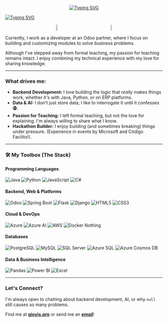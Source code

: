 <div align="center">

[![Typing SVG](https://readme-typing-svg.demolab.com?font=Google+Sans+Code&weight=500&size=30&duration=3000&pause=1000&color=7AA2F7&center=true&vCenter=true&multiline=true&width=200&height=65&lines=Gi0yis...%F0%9F%98%9C)](https://git.io/typing-svg)

</div>

[![Typing SVG](https://readme-typing-svg.demolab.com?font=Google+Sans+Code&size=30&duration=1000&pause=1000&color=00FF00&vCenter=true&multiline=true&repeat=false&width=825&height=250&lines=gi0yis%40github%3Aprofile%24+Welcome+to+my+profile!;%3E+Loading+information...;%3E+Developer+%7C+Educator+%7C+AI+Enthusiast;%3E+Hi%2C+I'm+Giovanni.+Explore+my+projects!;%3E+Scroll+down+to+learn+more+about+me+%E2%AC%87%EF%B8%8F;gi0yis%40github%3Aprofile%24)](https://git.io/typing-svg)

<div align="center" style="
    display: flex;
    flex-direction: row;
    align-items: flex-end;
    justify-content: space-evenly;"
>
  <a href="https://github.com/anuraghazra/github-readme-stats">
    <img width="49.5%" src="https://github-readme-stats.vercel.app/api?username=gi0yis&show_icons=true&theme=tokyonight" />
  </a>
  <a href="https://github.com/anuraghazra/github-readme-stats">
    <img width="29.5%" src="https://github-readme-stats.vercel.app/api/top-langs/?username=gi0yis&layout=compact&theme=tokyonight" />
  </a>
</div>

Currently, I work as a developer at an Odoo partner, where I focus on building and customizing modules to solve business problems.

Although I've stepped away from formal teaching, my passion for teaching remains intact. I enjoy combining my technical experience with my love for sharing knowledge.

---

### What drives me:

* **Backend Development:** I love building the logic that *really* makes things work, whether it's with Java, Python, or on ERP platforms.
* **Data & AI:** I don't just store data; I like to interrogate it until it confesses 🕵.
* **Passion for Teaching:** I left formal teaching, but not the love for explaining. I'm always willing to share what I know.
* **Hackathon Builder:** I enjoy building (and sometimes breaking) things under pressure. (Experience in events by Microsoft and Código Facilito!).

---

### 🛠️ My Toolbox (The Stack)

#### Programming Languages
![Java](https://img.shields.io/badge/Java-Advanced-222?style=flat-square&logo=openjdk&logoColor=white)
![Python](https://img.shields.io/badge/Python-Intermediate-222?style=flat-square&logo=python&logoColor=white)
![JavaScript](https://img.shields.io/badge/JavaScript-Intermediate-222?style=flat-square&logo=javascript&logoColor=white)
![C#](https://img.shields.io/badge/C%23-Basic-222?style=flat-square&logo=c-sharp&logoColor=white)

#### Backend, Web & Platforms
![Odoo](https://img.shields.io/badge/Odoo-222?style=flat-square&logo=odoo&logoColor=white)
![Spring Boot](https://img.shields.io/badge/Spring_Boot-222?style=flat-square&logo=spring-boot&logoColor=white)
![Flask](https://img.shields.io/badge/Flask-222?style=flat-square&logo=flask&logoColor=white)
![Django](https://img.shields.io/badge/Django-222?style=flat-square&logo=django&logoColor=white)
![HTML5](https://img.shields.io/badge/HTML5-222?style=flat-square&logo=html5&logoColor=white)
![CSS3](https://img.shields.io/badge/CSS3-222?style=flat-square&logo=css3&logoColor=white)

#### Cloud & DevOps
![Azure](https://img.shields.io/badge/Azure-222?style=flat-square&logo=microsoft-azure&logoColor=white)
![Azure AI](https://img.shields.io/badge/Azure_AI_Services-222?style=flat-square&logo=microsoft-azure&logoColor=white)
![AWS](https://img.shields.io/badge/AWS-222?style=flat-square&logo=amazon-aws&logoColor=white)
![Docker](https://img.shields.io/badge/Docker-222?style=flat-square&logo=docker&logoColor=white)
Nothing 
#### Databases
![PostgreSQL](https://img.shields.io/badge/PostgreSQL-222?style=flat-square&logo=postgresql&logoColor=white)
![MySQL](https://img.shields.io/badge/MySQL-222?style=flat-square&logo=mysql&logoColor=white)
![SQL Server](https://img.shields.io/badge/SQL_Server-222?style=flat-square&logo=microsoft-sql-server&logoColor=white)
![Azure SQL](https://img.shields.io/badge/Azure_SQL-222?style=flat-square&logo=microsoft-azure&logoColor=white)
![Azure Cosmos DB](https://img.shields.io/badge/Cosmos_DB-222?style=flat-square&logo=azure-cosmos-db&logoColor=white)

#### Data & Business Intelligence
![Pandas](https://img.shields.io/badge/Pandas-222?style=flat-square&logo=pandas&logoColor=white)
![Power BI](https://img.shields.io/badge/Power_BI-222?style=flat-square&logo=power-bi&logoColor=white)
![Excel](https://img.shields.io/badge/Advanced_Excel-222?style=flat-square&logo=microsoft-excel&logoColor=white)

---

### Let's Connect?

I'm always open to chatting about backend development, AI, or why `null` still causes so many problems.

Find me at [**gioyis.pro**](https://gioyis.pro) or send me an [**email**](mailto:giovanni.lpz.garcia@gmail.com)!
